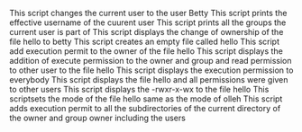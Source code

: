 This script changes the current user to the user Betty
This script prints the effective username of the cuurent user
This script prints all the groups the current user is part of
This script displays the change of ownership of the file hello to betty
This script creates an empty file called hello
This script add execution permit to the owner of the file hello
This script displays the addition of execute permission to the owner and group and read permission to other user to the file hello
This script displays the execution permission to everybody
This script displays the file hello and all permissions were given to other users
This script displays the -rwxr-x-wx to the file hello
This scriptsets the mode of the file hello same as the mode of olleh
This script adds execution permit to all the subdirectories of the current directory of the owner and group owner including the users